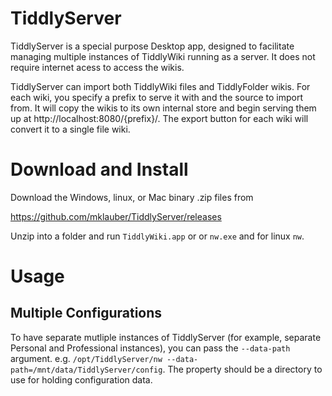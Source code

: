 # TiddlyServer

TiddlyServer is a special purpose Desktop app, designed to facilitate managing multiple instances of TiddlyWiki running as a server.  It does not require internet acess to access the wikis.

TiddlyServer can import both TiddlyWiki files and TiddlyFolder wikis.  For each wiki, you specify a prefix to serve it with and the source to import from.  It will copy the wikis to its own internal store and begin serving them up at http://localhost:8080/{prefix}/.  The export button for each wiki will convert it to a single file wiki.  

# Download and Install

Download the Windows, linux, or Mac binary .zip files from 

https://github.com/mklauber/TiddlyServer/releases

Unzip into a folder and run `TiddlyWiki.app` or or `nw.exe` and for linux `nw`.

# Usage

## Multiple Configurations
To have separate mutliple instances of TiddlyServer (for example, separate Personal and Professional instances), you can pass the `--data-path` argument.  e.g. `/opt/TiddlyServer/nw --data-path=/mnt/data/TiddlyServer/config`.  The property should be a directory to use for holding configuration data.
